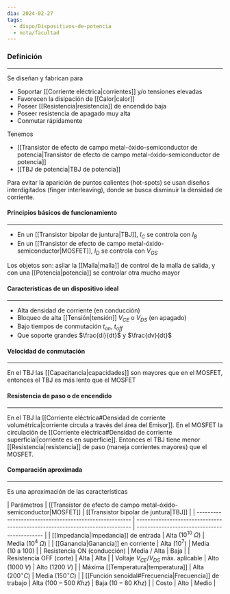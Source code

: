 ```yaml
---
dia: 2024-02-27
tags:
  - dispo/Dispositivos-de-potencia
  - nota/facultad
---
```

### Definición
---
Se diseñan y fabrican para
* Soportar [[Corriente eléctrica|corrientes]] y/o tensiones elevadas
* Favorecen la disipación de [[Calor|calor]]
* Poseer [[Resistencia|resistencia]] de encendido baja
* Poseer resistencia de apagado muy alta
* Conmutar rápidamente

Tenemos
* [[Transistor de efecto de campo metal-óxido-semiconductor de potencia|Transistor de efecto de campo metal-óxido-semiconductor de potencia]]
* [[TBJ de potencia|TBJ de potencia]]

Para evitar la aparición de puntos calientes (hot-spots) se usan diseños interdigitados (finger interleaving), donde se busca disminuir la densidad de corriente.

#### Principios básicos de funcionamiento
---
* En un [[Transistor bipolar de juntura|TBJ]], $I_C$ se controla con $I_B$
* En un [[Transistor de efecto de campo metal-óxido-semiconductor|MOSFET]], $I_D$ se controla con $V_{GS}$

Los objetos son: asilar la [[Malla|malla]] de control de la malla de salida, y con una [[Potencia|potencia]] se controlar otra mucho mayor

#### Características de un dispositivo ideal
---
* Alta densidad de corriente (en conducción)
* Bloqueo de alta [[Tensión|tensión]] $V_{CE}$ o $V_{DS}$ (en apagado)
* Bajo tiempos de conmutación $t_{on}$, $t_{off}$
* Que soporte grandes $\frac{di}{dt}$ y $\frac{dv}{dt}$

#### Velocidad de conmutación
---
En el TBJ las [[Capacitancia|capacidades]] son mayores que en el MOSFET, entonces el TBJ es más lento que el MOSFET

#### Resistencia de paso o de encendido
---
En el TBJ la [[Corriente eléctrica#Densidad de corriente volumétrica|corriente circula a través del área del Emisor]]. En el MOSFET la circulación de [[Corriente eléctrica#Densidad de corriente superficial|corriente es en superficie]]. Entonces el TBJ tiene menor [[Resistencia|resistencia]] de paso (maneja corrientes mayores) que el MOSFET.

#### Comparación aproximada
---
Es una aproximación de las características 

| Parámetros                                             | [[Transistor de efecto de campo metal-óxido-semiconductor|MOSFET]] | [[Transistor bipolar de juntura|TBJ]] |
| ------------------------------------------------------ | ---------------------------------------------------------------------------- | -------------------------------------------- |
| [[Impedancia\|Impedancia]] de entrada                  | Alta $(10^{10} ~ \Omega)$                                                    | Media $(10^{4} ~ \Omega)$                    |
| [[Ganancia\|Ganancia]] en corriente                    | Alta $(10^{7})$                                                              | Media $(10 ~ \text{a} ~ 100)$                |
| Resistencia ON (conducción)                            | Media / Alta                                                                 | Baja                                         |
| Resistencia OFF (corte)                                | Alta                                                                         | Alta                                         |
| Voltaje $V_{CE}$/$V_{DS}$ máx. aplicable               | Alto $(1000 ~ V)$                                                            | Alto $(1200 ~ V)$                            |
| Máxima [[Temperatura\|temperatura]]                    | Alta $(200^\circ C)$                                                         | Media $(150^\circ C)$                        |
| [[Función senoidal#Frecuencia\|Frecuencia]] de trabajo | Alta $(100-500 ~ Khz)$                                                       | Baja $(10-80 ~ Khz)$                         |
| Costo                                                  | Alto                                                                         | Medio                                        |
